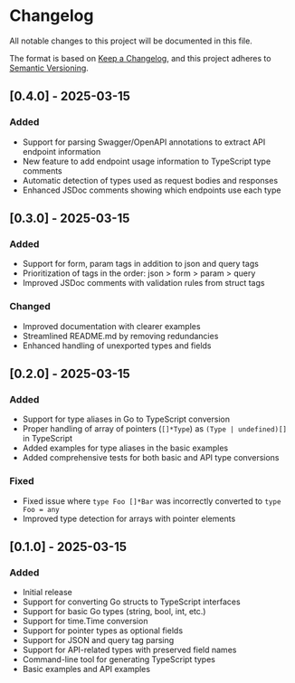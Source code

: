 # Changelog

All notable changes to this project will be documented in this file.

The format is based on [Keep a Changelog](https://keepachangelog.com/en/1.0.0/),
and this project adheres to [Semantic Versioning](https://semver.org/spec/v2.0.0.html).

## [0.4.0] - 2025-03-15

### Added
- Support for parsing Swagger/OpenAPI annotations to extract API endpoint information
- New feature to add endpoint usage information to TypeScript type comments
- Automatic detection of types used as request bodies and responses
- Enhanced JSDoc comments showing which endpoints use each type

## [0.3.0] - 2025-03-15

### Added
- Support for form, param tags in addition to json and query tags
- Prioritization of tags in the order: json > form > param > query
- Improved JSDoc comments with validation rules from struct tags

### Changed
- Improved documentation with clearer examples
- Streamlined README.md by removing redundancies
- Enhanced handling of unexported types and fields

## [0.2.0] - 2025-03-15

### Added
- Support for type aliases in Go to TypeScript conversion
- Proper handling of array of pointers (`[]*Type`) as `(Type | undefined)[]` in TypeScript
- Added examples for type aliases in the basic examples
- Added comprehensive tests for both basic and API type conversions

### Fixed
- Fixed issue where `type Foo []*Bar` was incorrectly converted to `type Foo = any`
- Improved type detection for arrays with pointer elements

## [0.1.0] - 2025-03-15

### Added
- Initial release
- Support for converting Go structs to TypeScript interfaces
- Support for basic Go types (string, bool, int, etc.)
- Support for time.Time conversion
- Support for pointer types as optional fields
- Support for JSON and query tag parsing
- Support for API-related types with preserved field names
- Command-line tool for generating TypeScript types
- Basic examples and API examples 